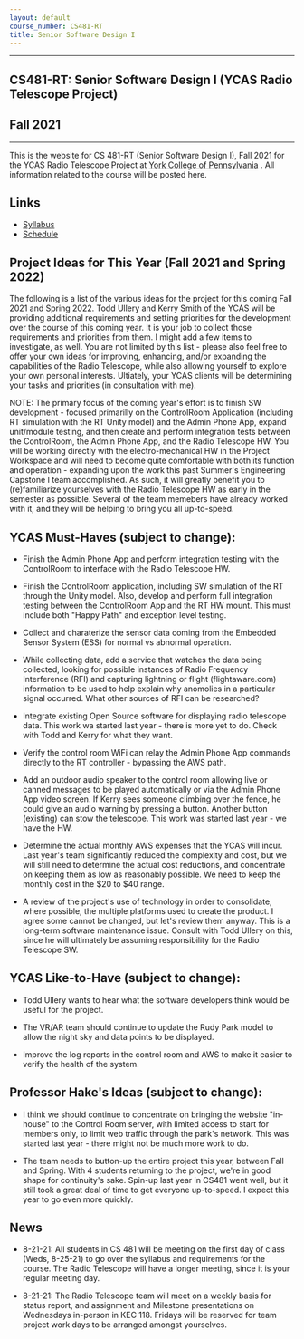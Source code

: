```yaml
---
layout: default
course_number: CS481-RT
title: Senior Software Design I
---
```


--- --- --- --- --- --- --- --- --- --- --- --- --- --- --- --- --- --- --- --- --- --- --- ---

## CS481-RT: Senior Software Design I (YCAS Radio Telescope Project)

## Fall 2021

--- --- --- --- --- --- --- --- --- --- --- --- --- --- --- --- --- --- --- --- --- --- --- ---

This is the website for CS 481-RT (Senior Software Design I), Fall 2021 for the YCAS Radio Telescope Project at [York College of Pennsylvania](http://www.ycp.edu) .  All information related to the course will be posted here.

## Links

* [Syllabus](syllabus.html)
* [Schedule](schedule.html)

## Project Ideas for This Year (Fall 2021 and Spring 2022)
The following is a list of the various ideas for the project for this coming Fall 2021 and Spring 2022.  Todd Ullery and Kerry Smith of the YCAS will be providing additional requirements and setting priorities for the development over the course of this coming year.  It is your job to collect those requirements and priorities from them.  I might add a few items to investigate, as well.  You are not limited by this list - please also feel free to offer your own ideas for improving, enhancing, and/or expanding the capabilities of the Radio Telescope, while also allowing yourself to explore your own personal interests.  Ultiately, your YCAS clients will be determining your tasks and priorities (in consultation with me).

NOTE: The primary focus of the coming year's effort is to finish SW development - focused primarilly on the ControlRoom Application (including RT simulation with the RT Unity model) and the Admin Phone App, expand unit/module testing, and then create and perform integration tests between the ControlRoom, the Admin Phone App, and the Radio Telescope HW.  You will be working directly with the electro-mechanical HW in the Project Workspace and will need to become quite comfortable with both its function and operation - expanding upon the work this past Summer's Engineering Capstone I team accomplished.  As such, it will greatly benefit you to (re)familiarize yourselves with the Radio Telescope HW as early in the semester as possible.  Several of the team memebers have already worked with it, and they will be helping to bring you all up-to-speed.

## YCAS Must-Haves (subject to change):

* Finish the Admin Phone App and perform integration testing with the ControlRoom to interface with the Radio Telescope HW.

* Finish the ControlRoom application, including SW simulation of the RT through the Unity model.  Also, develop and perform full integration testing between the ControlRoom App and the RT HW mount.  This must include both "Happy Path" and exception level testing.

* Collect and charaterize the sensor data coming from the Embedded Sensor System (ESS) for normal vs abnormal operation.

* While collecting data, add a service that watches the data being collected, looking for possible instances of Radio Frequency Interference (RFI) and capturing lightning or flight (flightaware.com) information to be used to help explain why anomolies in a particular signal occurred. What other sources of RFI can be researched?

* Integrate existing Open Source software for displaying radio telescope data.  This work wa started last year - there is more yet to do.  Check with Todd and Kerry for what they want.

* Verify the control room WiFi can relay the Admin Phone App commands directly to the RT controller - bypassing the AWS path.

* Add an outdoor audio speaker to the control room allowing live or canned messages to be played automatically or via the Admin Phone App video screen. If Kerry sees someone climbing over the fence, he could give an audio warning by pressing a button. Another button (existing) can stow the telescope.  This work was started last year - we have the HW.

* Determine the actual monthly AWS expenses that the YCAS will incur.  Last year's team significantly reduced the complexity and cost, but we will still need to determine the actual cost reductions, and concentrate on keeping them as low as reasonably possible.  We need to keep the monthly cost in the $20 to $40 range.

* A review of the project's use of technology in order to consolidate, where possible, the multiple platforms used to create the product. I agree some cannot be changed, but let's review them anyway. This is a long-term software maintenance issue.  Consult with Todd Ullery on this, since he will ultimately be assuming responsibility for the Radio Telescope SW.


## YCAS Like-to-Have (subject to change):

* Todd Ullery wants to hear what the software developers think would be useful for the project.

* The VR/AR team should continue to update the Rudy Park model to allow the night sky and data points to be displayed.

* Improve the log reports in the control room and AWS to make it easier to verify the health of the system.


## Professor Hake's Ideas (subject to change):

* I think we should continue to concentrate on bringing the website "in-house" to the Control Room server, with limited access to start for members only, to limit web traffic through the park's network.  This was started last year - there might not be much more work to do.

* The team needs to button-up the entire project this year, between Fall and Spring.  With 4 students returning to the project, we're in good shape for continuity's sake.  Spin-up last year in CS481 went well, but it still took a great deal of time to get everyone up-to-speed.  I expect this year to go even more quickly.

## News
* 8-21-21: All students in CS 481 will be meeting on the first day of class (Weds, 8-25-21) to go over the syllabus and requirements for the course.  The Radio Telescope will have a longer meeting, since it is your regular meeting day.

* 8-21-21: The Radio Telescope team will meet on a weekly basis for status report, and assignment and Milestone presentations on Wednesdays in-person in KEC 118.  Fridays will be reserved for team project work days to be arranged amongst yourselves.
